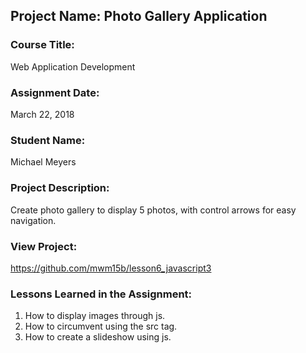 ## Project Name:  Photo Gallery Application

### Course Title:
Web Application Development

### Assignment Date:  
March 22, 2018

### Student Name:  
Michael Meyers  

### Project Description:
Create photo gallery to display 5 photos, with control arrows for easy navigation. 

### View Project:
https://github.com/mwm15b/lesson6_javascript3

### Lessons Learned in the Assignment:
1. How to display images through js.
2. How to circumvent using the src tag. 
3. How to create a slideshow using js. 
